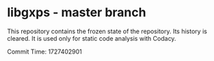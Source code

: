 # libgxps - master branch

This repository contains the frozen state of the repository.
Its history is cleared. It is used only for static code
analysis with Codacy.

Commit Time: 1727402901